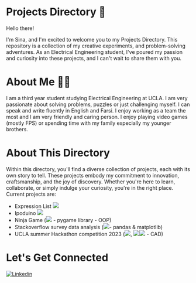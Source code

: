 
# Projects Directory 📝

Hello there!

I'm Sina, and I'm excited to welcome you to my Projects Directory. This repository is a collection of my creative experiments, and problem-solving adventures. As an Electrical Engineering student, I've poured my passion and curiosity into these projects, and I can't wait to share them with you.
# About Me 👨‍💻

I am a third year student studying Electrical Engineering at UCLA. I am very passionate about solving problems, puzzles or just challenging myself. I can speak and write fluently in English and Farsi. I enjoy working as a team the most and I am very friendly and caring person. I enjoy playing video games (mostly FPS) or spending time with my family especially my younger brothers. 
# About This Directory 

Within this directory, you'll find a diverse collection of projects, each with its own story to tell. These projects embody my commitment to innovation, craftsmanship, and the joy of discovery. Whether you're here to learn, collaborate, or simply indulge your curiosity, you're in the right place.
Current projects are:
-  Expression List <code><img src="https://img.shields.io/badge/C%2B%2B-00599C?style=for-the-badge&logo=c%2B%2B&logoColor=white"></code>
-  Ipoduino <code><img src="https://img.shields.io/badge/Arduino-00979D?style=for-the-badge&logo=Arduino&logoColor=white"></code>
-  Ninja Game (<code><img src="https://img.shields.io/badge/Python-14354C?style=for-the-badge&logo=python&logoColor=white"></code> - pygame library - OOP)
-  Stackoverflow survey data analysis (<code><img src="https://img.shields.io/badge/Python-14354C?style=for-the-badge&logo=python&logoColor=white"></code>- pandas & matplotlib)
-  UCLA summer Hackathon competition 2023 (<code><img src="https://img.shields.io/badge/Arduino-00979D?style=for-the-badge&logo=Arduino&logoColor=white"></code>, <code><img src="https://img.shields.io/badge/HTML-239120?style=for-the-badge&logo=html5&logoColor=white"></code><code><img src="https://img.shields.io/badge/CSS-239120?&style=for-the-badge&logo=css3&logoColor=white"></code> - CAD)
# Let's Get Connected
[![Linkedin](https://img.shields.io/badge/-SinaGhadimi-blue?style=flat&logo=Linkedin&logoColor=white)](www.linkedin.com/in/sinaghadimi)




